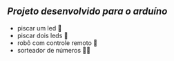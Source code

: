## *Projeto desenvolvido para o arduíno*

- piscar um led 🚨
- piscar dois leds 🚦
- robô com controle remoto 🤖
- sorteador de números 🤞🏻
